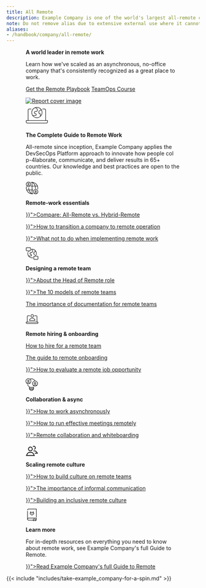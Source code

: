 ```yaml
---
title: All Remote
description: Example Company is one of the world's largest all-remote companies
note: Do not remove alias due to extensive external use where it cannot be updated.
aliases:
- /handbook/company/all-remote/
---
```


<div class="row my-4" style="max-width: 80%; margin-left: auto; margin-right: auto;">
    <div class="col p-4 m-2">
        <p class="h1 mt-5"><strong>A world leader in remote work</strong></p>
        <p class="h3 my-4">Learn how we've scaled as an asynchronous, no-office company that's consistently recognized as a great place to work.</p>
        <p class="h4 my-4"><a href="https://learn.example_company.com/allremote/remote-playbook" class="me-4 my-2 btn btn-lg btn-primary">Get the Remote Playbook</a>
        <a href="https://about.example_company.com/teamops/" class="btn btn-lg my-2 btn-white">TeamOps Course <i class="fa-solid fa-chevron-right"></i></a>
    </div>
    <div class="col p-4">
        <a href="https://learn.example_company.com/allremote/remote-playbook"><img src="/images/remote-playbook-cover.png" alt="Report cover image" style="min-width: 400px;"></a>
    </div>
</div>

<div class="row my-4" style="max-width: 80%; margin-left: auto; margin-right: auto;">
    <div class="col p-4 m-2">
        <svg width="59" height="58" viewBox="0 0 59 58" fill="none" xmlns="http://www.w3.org/2000/svg"> <g id="remote-work"> <path id="Vector" d="M6.58795 42.92V15.66C6.58795 14.9216 6.88127 14.2135 7.40337 13.6914C7.92547 13.1693 8.63359 12.876 9.37195 12.876H14.3542" stroke="currentColor" fill="none" stroke-width="1.27982" stroke-linecap="round" stroke-linejoin="round"></path> <path id="Vector_2" d="M52.4152 42.92V15.66C52.4152 14.9216 52.1218 14.2135 51.5997 13.6914C51.0776 13.1693 50.3695 12.876 49.6312 12.876H44.3242" stroke="currentColor" fill="none" stroke-width="1.27982" stroke-linecap="round" stroke-linejoin="round"></path> <path id="Vector_3" d="M4.44648 49.5609C3.70811 49.5609 2.99999 49.2676 2.47789 48.7455C1.95579 48.2234 1.66248 47.5153 1.66248 46.7769V42.9199H57.3425V46.7595C57.3425 47.4979 57.0492 48.206 56.5271 48.7281C56.0049 49.2502 55.2968 49.5435 54.5585 49.5435L4.44648 49.5609Z" stroke="currentColor" fill="none" stroke-width="1.27982" stroke-linecap="round" stroke-linejoin="round"></path> <path id="Vector_4" d="M25.4413 9.2395L28.9677 11.5595C29.5818 11.9622 30.0861 12.5112 30.4354 13.1571C30.7846 13.803 30.9679 14.5256 30.9687 15.2599V15.7645C30.9672 16.6741 30.6048 17.546 29.961 18.1887C29.3173 18.8313 28.4448 19.1923 27.5351 19.1923H25.6443C25.3003 19.1915 24.9596 19.2586 24.6415 19.3897C24.3235 19.5209 24.0345 19.7134 23.7909 19.9564C23.5474 20.1994 23.3542 20.488 23.2224 20.8057C23.0906 21.1235 23.0227 21.4641 23.0227 21.8081V22.5737C23.0227 22.9177 23.0906 23.2583 23.2224 23.5761C23.3542 23.8938 23.5474 24.1824 23.7909 24.4254C24.0345 24.6684 24.3235 24.8609 24.6415 24.992C24.9596 25.1232 25.3003 25.1903 25.6443 25.1895V25.1895C25.9474 25.1895 26.2474 25.2497 26.527 25.3667C26.8065 25.4837 27.06 25.6552 27.2726 25.8711C27.4853 26.087 27.6529 26.343 27.7657 26.6243C27.8785 26.9056 27.9342 27.2065 27.9295 27.5095C27.9303 27.8101 27.8718 28.1079 27.7573 28.3858C27.6428 28.6637 27.4746 28.9163 27.2623 29.1291C27.05 29.3419 26.7978 29.5108 26.5202 29.626C26.2426 29.7412 25.9449 29.8005 25.6443 29.8005H18.4059" stroke="currentColor" fill="none" stroke-width="1.27982" stroke-linecap="round" stroke-linejoin="round"></path> <path id="Vector_5" d="M40.9808 15.0278L35.9754 17.8002C35.5197 18.0509 35.1398 18.4196 34.8755 18.8675C34.6112 19.3155 34.4723 19.8263 34.4732 20.3464V22.7534C34.4732 23.2149 34.6565 23.6575 34.9828 23.9838C35.3092 24.3101 35.7517 24.4934 36.2132 24.4934V24.4934C36.8454 24.4934 37.4518 24.7446 37.8988 25.1916C38.3459 25.6387 38.597 26.245 38.597 26.8772V31.3664" stroke="currentColor" fill="none" stroke-width="1.27982" stroke-linecap="round" stroke-linejoin="round"></path> <path id="Vector_6" d="M29.5028 35.5714C36.9471 35.5714 42.9819 29.5366 42.9819 22.0922C42.9819 14.6479 36.9471 8.61304 29.5028 8.61304C22.0584 8.61304 16.0236 14.6479 16.0236 22.0922C16.0236 29.5366 22.0584 35.5714 29.5028 35.5714Z" stroke="currentColor" fill="none" stroke-width="1.27982" stroke-linecap="round" stroke-linejoin="round"></path> </g> </svg>
        <p class="h1 my-3"><strong>The Complete Guide to Remote Work</strong></p>
    </div>
    <div class="col p-4">
        <p class="h3">All-remote since inception, Example Company applies the DevSecOps Platform approach to innovate how people col p-4laborate, communicate, and deliver results in 65+ countries. Our knowledge and best practices are open to the public.</p>
    </div>
</div>

<div class="row" style="max-width: 80%; margin-left: auto; margin-right: auto;">
    <div class="col p-4 m-2 bg-light rounded-3" style="min-width: 300px;">
        <svg width="33" height="33" viewBox="0 0 33 33" fill="currentColor" fill-opacity="0" xmlns="http://www.w3.org/2000/svg"> <g clip-path="url(#clip0_7608_14931)"> <path d="M14.0486 2.30282C16.2195 1.88644 18.4556 1.95451 20.5972 2.50217C22.7387 3.04983 24.733 4.06357 26.4375 5.47101C28.142 6.87845 29.5147 8.64486 30.4577 10.6441C31.4006 12.6434 31.8905 14.8262 31.8924 17.0367C31.8923 18.0184 31.7969 18.9978 31.6077 19.9611" stroke="currentColor" stroke-width="1.27982" stroke-linecap="round" stroke-linejoin="round"></path> <path d="M19.8733 31.7386C17.6948 32.1792 15.4457 32.1305 13.2883 31.596C11.1309 31.0615 9.11918 30.0546 7.39839 28.6479C5.67759 27.2412 4.29069 25.4699 3.33786 23.4619C2.38503 21.4539 1.89006 19.2593 1.88869 17.0367C1.8884 15.8668 2.02368 14.7008 2.29183 13.562" stroke="currentColor" stroke-width="1.27982" stroke-linecap="round" stroke-linejoin="round"></path> <path d="M15.7124 31.8569C13.3466 30.1772 11.4177 27.955 10.0872 25.3765C8.75678 22.7979 8.06353 19.9382 8.06553 17.0367C8.06553 16.7871 8.06553 16.5407 8.06553 16.2944" stroke="currentColor" stroke-width="1.27982" stroke-linecap="round" stroke-linejoin="round"></path> <path d="M25.652 18.5788C25.6936 18.0701 25.716 17.555 25.716 17.0367C25.7175 14.1021 25.0085 11.2109 23.6495 8.60999C22.2906 6.00909 20.3221 3.77588 17.9123 2.10123" stroke="currentColor" stroke-width="1.27982" stroke-linecap="round" stroke-linejoin="round"></path> <path d="M16.8917 2.03406V32.0393" stroke="currentColor" stroke-width="1.27982" stroke-linecap="round" stroke-linejoin="round"></path> <path d="M14.0486 12.0358H30.8782" stroke="currentColor" stroke-width="1.27982" stroke-linecap="round" stroke-linejoin="round"></path> <path d="M2.90306 22.0376H19.5471" stroke="currentColor" stroke-width="1.27982" stroke-linecap="round" stroke-linejoin="round"></path> <path d="M11.4142 11.6711C10.3558 10.7319 8.98978 10.2132 7.57474 10.2132C6.15969 10.2132 4.79372 10.7319 3.73529 11.6711" stroke="currentColor" stroke-width="1.27982" stroke-linecap="round" stroke-linejoin="round"></path> <path d="M7.57393 8.20877C8.51036 8.20877 9.26949 7.44964 9.26949 6.51321C9.26949 5.57678 8.51036 4.81766 7.57393 4.81766C6.6375 4.81766 5.87837 5.57678 5.87837 6.51321C5.87837 7.44964 6.6375 8.20877 7.57393 8.20877Z" stroke="currentColor" stroke-width="1.27982" stroke-linecap="round" stroke-linejoin="round"></path> <path d="M7.59297 13.178C10.8019 13.178 13.4033 10.5766 13.4033 7.36767C13.4033 4.1587 10.8019 1.55731 7.59297 1.55731C4.384 1.55731 1.78261 4.1587 1.78261 7.36767C1.78261 10.5766 4.384 13.178 7.59297 13.178Z" stroke="currentColor" stroke-width="1.27982" stroke-linecap="round" stroke-linejoin="round"></path> <path d="M30.2116 30.7659C29.1532 29.8267 27.7872 29.308 26.3722 29.308C24.9571 29.308 23.5912 29.8267 22.5327 30.7659" stroke="currentColor" stroke-width="1.27982" stroke-linecap="round" stroke-linejoin="round"></path> <path d="M26.3743 27.3036C27.3107 27.3036 28.0698 26.5445 28.0698 25.6081C28.0698 24.6716 27.3107 23.9125 26.3743 23.9125C25.4378 23.9125 24.6787 24.6716 24.6787 25.6081C24.6787 26.5445 25.4378 27.3036 26.3743 27.3036Z" stroke="currentColor" stroke-width="1.27982" stroke-linecap="round" stroke-linejoin="round"></path> <path d="M26.3943 32.2729C29.6032 32.2729 32.2046 29.6715 32.2046 26.4625C32.2046 23.2535 29.6032 20.6521 26.3943 20.6521C23.1853 20.6521 20.5839 23.2535 20.5839 26.4625C20.5839 29.6715 23.1853 32.2729 26.3943 32.2729Z" stroke="currentColor" stroke-width="1.27982" stroke-linecap="round" stroke-linejoin="round"></path> </g> <defs> <clipPath id="clip0_7608_14931"> <rect width="31.9954" height="31.9954" fill="white" transform="translate(0.995361 0.917358)"></rect> </clipPath> </defs> </svg>
        <p class="h3 my-3"><strong>Remote-work essentials</strong></p>
        <p class="h5 my-4"><a href="{{< ref "all-remote-vs-hybrid-remote-comparison" >}}">Compare: All-Remote vs. Hybrid-Remote <i class="fa-solid fa-chevron-right"></i></a></p>
        <p class="h5 my-4"><a href="{{< ref "transition" >}}">How to transition a company to remote operation <i class="fa-solid fa-chevron-right"></i></a></p>
        <p class="h5 my-4"><a href="{{< ref "what-not-to-do" >}}">What not to do when implementing remote work <i class="fa-solid fa-chevron-right"></i></a></p>
    </div>
    <div class="col p-4 m-2 bg-light rounded-3" style="min-width: 300px;">
        <svg width="33" height="33" viewBox="0 0 33 33" fill="currentColor" fill-opacity="0" xmlns="http://www.w3.org/2000/svg"> <g clip-path="url(#clip0_7608_14935)"> <path d="M15.4182 5.72589L17.1876 7.91758C17.8479 8.7318 18.2073 9.74883 18.205 10.7972V11.6098C18.205 12.3736 17.9017 13.106 17.3616 13.646C16.8216 14.186 16.0892 14.4894 15.3255 14.4894H13.7577C13.4689 14.4882 13.1827 14.5439 12.9155 14.6534C12.6483 14.763 12.4054 14.9242 12.2006 15.1278C11.9958 15.3314 11.8332 15.5734 11.7221 15.8399C11.611 16.1065 11.5536 16.3923 11.5532 16.6811V17.321C11.554 17.9026 11.7857 18.46 12.1972 18.871C12.6087 19.2819 13.1665 19.5127 13.7481 19.5127H13.8025C14.2966 19.5127 14.7706 19.7088 15.1203 20.0579C15.4701 20.407 15.667 20.8807 15.6678 21.3748V21.4324C15.6678 21.9416 15.4655 22.4299 15.1055 22.7899C14.7455 23.1499 14.2572 23.3522 13.7481 23.3522H7.66896" stroke="currentColor" stroke-width="1.27982" stroke-linecap="round" stroke-linejoin="round"></path> <path d="M26.6267 11.002L22.4321 13.3312C22.0468 13.5392 21.7246 13.8472 21.4994 14.2227C21.2742 14.5982 21.1543 15.0274 21.1523 15.4653V17.4874C21.1523 17.8803 21.3084 18.2571 21.5862 18.5349C21.864 18.8127 22.2408 18.9688 22.6337 18.9688V18.9688C22.9582 18.968 23.278 19.0466 23.5652 19.1978C23.8524 19.3489 24.0983 19.568 24.2814 19.8359" stroke="currentColor" stroke-width="1.27982" stroke-linecap="round" stroke-linejoin="round"></path> <path d="M18.7328 28.1226C18.1578 28.2101 17.5771 28.254 16.9955 28.2538C15.2211 28.2538 13.4717 27.8364 11.8885 27.0353C10.3054 26.2342 8.93287 25.0719 7.88198 23.6422C6.8311 22.2126 6.1313 20.5558 5.83915 18.8057C5.54699 17.0556 5.67068 15.2613 6.20022 13.5679" stroke="currentColor" stroke-width="1.27982" stroke-linecap="round" stroke-linejoin="round"></path> <path d="M15.4202 5.72587C15.9418 5.65456 16.4679 5.62035 16.9943 5.62349C18.7908 5.62449 20.5613 6.05316 22.1592 6.87406C23.7572 7.69495 25.1368 8.88449 26.1838 10.3443C27.2309 11.8041 27.9154 13.4922 28.1807 15.2689C28.4461 17.0457 28.2846 18.8601 27.7096 20.5621" stroke="currentColor" stroke-width="1.27982" stroke-linecap="round" stroke-linejoin="round"></path> <path d="M22.5489 32.2821H31.0468C31.3894 32.2846 31.7191 32.1514 31.9637 31.9116C32.2083 31.6718 32.348 31.3448 32.3522 31.0022V25.3551C32.3472 25.0139 32.2081 24.6884 31.965 24.4489C31.722 24.2094 31.3944 24.0752 31.0532 24.0752H27.7513L25.3133 22.0179V24.0593H22.5489C22.2107 24.0634 21.8876 24.1996 21.6485 24.4387C21.4094 24.6778 21.2732 25.0009 21.269 25.3391V31.0022C21.269 31.3417 21.4039 31.6672 21.6439 31.9072C21.8839 32.1472 22.2094 32.2821 22.5489 32.2821Z" stroke="currentColor" stroke-width="1.27982" stroke-linecap="round" stroke-linejoin="round"></path> <path d="M11.4389 1.56647H2.94092C2.76995 1.5652 2.60042 1.59779 2.44209 1.66234C2.28377 1.72689 2.13978 1.82214 2.01844 1.9426C1.89709 2.06305 1.80078 2.20633 1.73506 2.36417C1.66934 2.52201 1.63551 2.6913 1.63551 2.86228V8.49347C1.63593 8.66433 1.67005 8.83343 1.73592 8.99108C1.80179 9.14873 1.89812 9.29184 2.01938 9.41221C2.14064 9.53258 2.28445 9.62784 2.44259 9.69255C2.60072 9.75725 2.77007 9.79013 2.94092 9.78928H6.23645L8.6745 11.8306V9.78928H11.4517C11.7926 9.78507 12.1181 9.6467 12.3576 9.40414C12.5972 9.16158 12.7315 8.83439 12.7315 8.49347V2.86228C12.7337 2.69179 12.7017 2.52259 12.6375 2.36462C12.5734 2.20665 12.4783 2.06309 12.3579 1.94237C12.2375 1.82166 12.0941 1.72622 11.9363 1.66167C11.7785 1.59712 11.6094 1.56475 11.4389 1.56647V1.56647Z" stroke="currentColor" stroke-width="1.27982" stroke-linecap="round" stroke-linejoin="round"></path> </g> <defs> <clipPath id="clip0_7608_14935"> <rect width="31.9954" height="31.9954" fill="white" transform="translate(0.995361 0.926514)"></rect> </clipPath> </defs> </svg>
        <p class="h3 my-3"><strong>Designing a remote team</strong></p>
        <p class="h5 my-4"><a href="{{< ref "head-of-remote" >}}">About the Head of Remote role <i class="fa-solid fa-chevron-right"></i></a></p>
        <p class="h5 my-4"><a href="{{< ref "stages" >}}">The 10 models of remote teams <i class="fa-solid fa-chevron-right"></i></a></p>
        <p class="h5 my-4"><a href="handbook-first/">The importance of documentation for remote teams <i class="fa-solid fa-chevron-right"></i></a></p>
    </div>
</div>

<div class="row" style="max-width: 80%; margin-left: auto; margin-right: auto;">
    <div class="col p-4 m-2 bg-light rounded-3" style="min-width: 300px;">
        <svg width="33" height="33" viewBox="0 0 33 33" fill="currentColor" fill-opacity="0" xmlns="http://www.w3.org/2000/svg"> <g clip-path="url(#clip0_7608_14923)"> <path d="M4.351 24.9684V9.93055C4.351 9.52324 4.5128 9.13261 4.80082 8.84459C5.08883 8.55658 5.47946 8.39478 5.88678 8.39478H10.8781" stroke="currentColor" stroke-width="1.27982" stroke-linecap="round" stroke-linejoin="round"></path> <path d="M29.6352 24.9684V9.93055C29.6352 9.52324 29.4733 9.13261 29.1853 8.84459C28.8973 8.55658 28.5067 8.39478 28.0994 8.39478H23.2521" stroke="currentColor" stroke-width="1.27982" stroke-linecap="round" stroke-linejoin="round"></path> <path d="M3.17015 28.6223C2.76283 28.6223 2.3722 28.4605 2.08419 28.1724C1.79617 27.8844 1.63437 27.4938 1.63437 27.0865V24.9684H32.3499V27.0865C32.3499 27.4938 32.1881 27.8844 31.9001 28.1724C31.6121 28.4605 31.2215 28.6223 30.8142 28.6223H3.17015Z" stroke="currentColor" stroke-width="1.27982" stroke-linecap="round" stroke-linejoin="round"></path> <path d="M24.3889 20.5786C24.3889 12.7941 10.1989 12.7685 10.1989 20.5786H24.3889Z" stroke="currentColor" stroke-width="1.27982" stroke-linecap="round" stroke-linejoin="round"></path> <path d="M17.2964 12.0966C19.1818 12.0966 20.7103 10.5682 20.7103 8.68271C20.7103 6.79726 19.1818 5.2688 17.2964 5.2688C15.4109 5.2688 13.8824 6.79726 13.8824 8.68271C13.8824 10.5682 15.4109 12.0966 17.2964 12.0966Z" stroke="currentColor" stroke-width="1.27982" stroke-linecap="round" stroke-linejoin="round"></path> </g> <defs> <clipPath id="clip0_7608_14923"> <rect width="31.9954" height="31.9954" fill="white" transform="translate(0.995361 0.949402)"></rect> </clipPath> </defs> </svg>
        <p class="h3 my-3"><strong>Remote hiring & onboarding</strong></p>
        <p class="h5 my-4"><a href="hiring/">How to hire for a remote team <i class="fa-solid fa-chevron-right"></i></p>
        <p class="h5 my-4"><a href="./onboarding">The guide to remote onboarding <i class="fa-solid fa-chevron-right"></i></a></p>
        <p class="h5 my-4"><a href="{{< ref "evaluate" >}}">How to evaluate a remote job opportunity <i class="fa-solid fa-chevron-right"></i></a></p>
    </div>
    <div class="col p-4 m-2 bg-light rounded-3" style="min-width: 300px;">
        <svg width="32" height="33" viewBox="0 0 32 33" fill="currentColor" fill-opacity="0" xmlns="http://www.w3.org/2000/svg"> <g clip-path="url(#clip0_7608_14965)"> <path d="M4.97144 17.0143C5.80529 19.2113 7.31272 21.0883 9.27801 22.3767C9.56103 22.5663 9.7927 22.823 9.95237 23.1239C10.112 23.4248 10.1947 23.7606 10.1931 24.1013V27.144C10.1914 28.521 10.7363 29.8423 11.7082 30.8178C12.68 31.7933 13.9994 32.3431 15.3763 32.3465V32.3465C16.0595 32.3469 16.736 32.2126 17.3672 31.9512C17.9984 31.6899 18.5719 31.3067 19.0548 30.8234C19.5377 30.3402 19.9206 29.7665 20.1816 29.1352C20.4425 28.5038 20.5764 27.8272 20.5756 27.144V24.1013C20.5744 23.6371 20.73 23.1861 21.0171 22.8214" stroke="currentColor" stroke-width="1.27982" stroke-linecap="round" stroke-linejoin="round"></path> <path d="M24.7044 7.04123C23.6472 5.41078 22.1807 4.08619 20.4515 3.19968C18.7223 2.31318 16.7908 1.89578 14.8498 1.98915C13.8133 2.03543 12.7888 2.22936 11.8071 2.56507" stroke="currentColor" stroke-width="1.27982" stroke-linecap="round" stroke-linejoin="round"></path> <path d="M10.1765 24.1012H20.575" stroke="currentColor" stroke-width="1.27982" stroke-linecap="round" stroke-linejoin="round"></path> <path d="M9.39221 26.8496H21.3585" stroke="currentColor" stroke-width="1.27982" stroke-linecap="round" stroke-linejoin="round"></path> <path d="M10.0903 29.5979H20.8375" stroke="currentColor" stroke-width="1.27982" stroke-linecap="round" stroke-linejoin="round"></path> <path d="M11.6615 13.2099C10.4499 12.1377 8.88795 11.5458 7.27009 11.5458C5.65224 11.5458 4.09028 12.1377 2.87872 13.2099" stroke="currentColor" stroke-width="1.27982" stroke-linecap="round" stroke-linejoin="round"></path> <path d="M7.26612 9.2461C8.33708 9.2461 9.20527 8.37792 9.20527 7.30695C9.20527 6.23599 8.33708 5.3678 7.26612 5.3678C6.19515 5.3678 5.32697 6.23599 5.32697 7.30695C5.32697 8.37792 6.19515 9.2461 7.26612 9.2461Z" stroke="currentColor" stroke-width="1.27982" stroke-linecap="round" stroke-linejoin="round"></path> <path d="M7.28982 14.9312C10.9618 14.9312 13.9385 11.9545 13.9385 8.28255C13.9385 4.61061 10.9618 1.63391 7.28982 1.63391C3.61787 1.63391 0.641174 4.61061 0.641174 8.28255C0.641174 11.9545 3.61787 14.9312 7.28982 14.9312Z" stroke="currentColor" stroke-width="1.27982" stroke-linecap="round" stroke-linejoin="round"></path> <path d="M29.076 19.2284C27.8637 18.1526 26.2991 17.5586 24.6783 17.5586C23.0575 17.5586 21.4929 18.1526 20.2805 19.2284" stroke="currentColor" stroke-width="1.27982" stroke-linecap="round" stroke-linejoin="round"></path> <path d="M24.6801 15.2069C25.751 15.2069 26.6192 14.3387 26.6192 13.2678C26.6192 12.1968 25.751 11.3286 24.6801 11.3286C23.6091 11.3286 22.7409 12.1968 22.7409 13.2678C22.7409 14.3387 23.6091 15.2069 24.6801 15.2069Z" stroke="currentColor" stroke-width="1.27982" stroke-linecap="round" stroke-linejoin="round"></path> <path d="M24.7013 20.9496C28.3733 20.9496 31.35 17.9729 31.35 14.301C31.35 10.629 28.3733 7.65234 24.7013 7.65234C21.0294 7.65234 18.0527 10.629 18.0527 14.301C18.0527 17.9729 21.0294 20.9496 24.7013 20.9496Z" stroke="currentColor" stroke-width="1.27982" stroke-linecap="round" stroke-linejoin="round"></path> </g> <defs> <clipPath id="clip0_7608_14965"> <rect width="31.9954" height="31.9954" fill="white" transform="translate(0 0.990845)"></rect> </clipPath> </defs> </svg>
        <p class="h3 my-3"><strong>Collaboration &amp; async</strong></p>
        <p class="h5 my-4"><a href="{{< ref "asynchronous" >}}">How to work asynchronously <i class="fa-solid fa-chevron-right"></i></a></p>
        <p class="h5 my-4"><a href="{{< ref "meetings" >}}">How to run effective meetings remotely <i class="fa-solid fa-chevron-right"></i></a></p>
        <p class="h5 my-4"><a href="{{< ref "collaboration-and-whiteboarding" >}}">Remote collaboration and whiteboarding <i class="fa-solid fa-chevron-right"></i></a></p>
    </div>
</div>

<div class="row" style="max-width: 80%; margin-left: auto; margin-right: auto;">
    <div class="col p-4 m-2 bg-light rounded-3" style="min-width: 300px;">
        <svg width="33" height="32" viewBox="0 0 32 32" fill="currentColor" xmlns="http://www.w3.org/2000/svg"> <g clip-path="url(#clip0_10836_13664)"> <path d="M23.9 32H0.0799561L3.41996 25.72C4.63996 23.44 6.99996 22 9.59996 22H14.38C16.98 22 19.36 23.42 20.56 25.72L23.88 32H23.9ZM3.39996 30H20.58L18.82 26.66C17.96 25.02 16.26 24 14.4 24H9.61996C7.75996 24 6.07996 25.02 5.19996 26.66L3.41996 30H3.39996Z"></path> <path d="M12 20C8.7 20 6 17.3 6 14C6 10.7 8.7 8 12 8C15.3 8 18 10.7 18 14C18 17.3 15.3 20 12 20ZM12 10C9.8 10 8 11.8 8 14C8 16.2 9.8 18 12 18C14.2 18 16 16.2 16 14C16 11.8 14.2 10 12 10Z"></path> <path d="M32.1599 26H23.5199V24H28.2999L26.9799 22.12C26.0399 20.8 24.5199 20 22.8999 20H20.0199V18H22.8999C25.1799 18 27.3199 19.1 28.6199 20.96L32.1599 26Z"></path> <path d="M22.0599 15.88L21.6399 13.92C23.0199 13.62 23.9999 12.4 23.9999 10.98C23.9999 9.31998 22.6599 7.97998 20.9999 7.97998C20.3599 7.97998 19.7599 8.17998 19.2399 8.53998L18.0599 6.91998C18.9199 6.29998 19.9199 5.97998 20.9799 5.97998C23.7399 5.97998 25.9799 8.21998 25.9799 10.98C25.9799 13.32 24.3199 15.38 22.0399 15.86L22.0599 15.88Z"></path> </g> <defs> <clipPath id="clip0_10836_13664"> <rect width="32" height="32" fill="#FFFFFF"></rect> </clipPath> </defs> </svg>
        <p class="h3 my-3"><strong>Scaling remote culture</strong></p>
        <p class="h5 my-4"><a href="{{< ref "building-culture" >}}">How to build culture on remote teams <i class="fa-solid fa-chevron-right"></i></a></p>
        <p class="h5 my-4"><a href="{{< ref "informal-communication" >}}">The importance of informal communication <i class="fa-solid fa-chevron-right"></i></a></p>
        <p class="h5 my-4"><a href="{{< ref "building-diversity-and-inclusion" >}}">Building an inclusive remote culture <i class="fa-solid fa-chevron-right"></i></a></p>
    </div>
    <div class="col p-4 m-2 bg-light rounded-3" style="min-width: 300px;">
        <svg width="33" height="32" viewBox="0 0 33 32" fill="none" xmlns="http://www.w3.org/2000/svg"> <g id="handbook-example_company"> <path id="Vector" d="M5.00882 3.37281C5.00967 2.64774 5.2983 1.95265 5.81131 1.44024C6.32431 0.927831 7.01974 0.640014 7.74482 0.640015H28.1832V21.9072" stroke="currentColor" fill="none" stroke-width="1.27982" stroke-linecap="round" stroke-linejoin="round"></path> <path id="Vector_2" d="M5.00882 27.2032V6.42883" stroke="currentColor" stroke-width="1.27982" fill="none" stroke-linecap="round" stroke-linejoin="round"></path> <path id="Vector_3" d="M25.7288 29.9361H28.1832V24.4705H7.74482C7.38594 24.47 7.0305 24.5403 6.69878 24.6773C6.36706 24.8142 6.06556 25.0151 5.8115 25.2686C5.55744 25.5221 5.35579 25.8231 5.21807 26.1545C5.08034 26.4859 5.00924 26.8412 5.00882 27.2001V27.2001C5.00882 27.5592 5.07961 27.9148 5.21715 28.2466C5.35468 28.5784 5.55627 28.8798 5.81037 29.1336C6.06447 29.3874 6.36611 29.5886 6.69804 29.7258C7.02997 29.8629 7.38567 29.9333 7.74482 29.9329H19.8856" stroke="currentColor" fill="none" stroke-width="1.27982" stroke-linecap="round" stroke-linejoin="round"></path> <path id="Vector_4" d="M25.5238 31.3601L22.8006 30.0225L20.0774 31.3601V26.8833H25.5238V31.3601Z" stroke="currentColor" fill="none" stroke-width="1.27982" stroke-linecap="round" stroke-linejoin="round"></path> <path id="Vector_5" d="M16.5993 16.8L21.3289 13.3088C21.3929 13.2615 21.4404 13.1953 21.4646 13.1194C21.4887 13.0435 21.4883 12.962 21.4633 12.8864L19.8345 7.7888C19.8229 7.7507 19.7994 7.71733 19.7674 7.69362C19.7354 7.66991 19.6967 7.6571 19.6569 7.6571C19.6171 7.6571 19.5783 7.66991 19.5463 7.69362C19.5143 7.71733 19.4908 7.7507 19.4793 7.7888L18.3977 11.1744H14.7977L13.7129 7.7888C13.7013 7.7507 13.6778 7.71733 13.6458 7.69362C13.6138 7.66991 13.5751 7.6571 13.5353 7.6571C13.4955 7.6571 13.4567 7.66991 13.4247 7.69362C13.3927 7.71733 13.3692 7.7507 13.3577 7.7888L11.7289 12.8864C11.7039 12.962 11.7034 13.0435 11.7276 13.1194C11.7517 13.1953 11.7992 13.2615 11.8633 13.3088L16.5993 16.8Z" stroke="currentColor" fill="none" stroke-width="1.27982" stroke-linecap="round" stroke-linejoin="round"></path> </g> </svg>
        <p class="h3 my-3"><strong>Learn more</strong></p>
        <p class="h4 my-4">For in-depth resources on everything you need to know about remote work, see Example Company's full Guide to Remote.</p>
        <p class="h5 my-4"><a href="{{< ref "guide" >}}">Read Example Company's full Guide to Remote <i class="fa-solid fa-chevron-right"></i></a></p>
    </div>
</div>

{{< include "includes/take-example_company-for-a-spin.md" >}}
